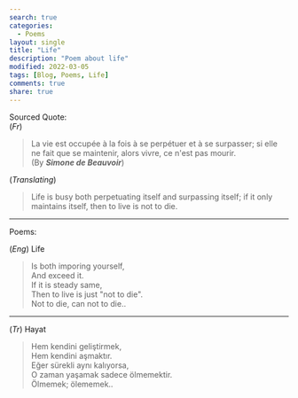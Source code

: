 ```yaml
---
search: true
categories: 
  - Poems
layout: single
title: "Life"
description: "Poem about life"
modified: 2022-03-05
tags: [Blog, Poems, Life]
comments: true
share: true
---
```

Sourced Quote:  
(*Fr*)  

>La vie est occupée à la fois à se perpétuer et à se surpasser; si elle ne fait que se maintenir, alors vivre, ce n'est pas mourir.  
(By ***Simone de Beauvoir***)

(*Translating*)  

>Life is busy both perpetuating itself and surpassing itself; if it only maintains itself, then to live is not to die.

---
Poems:  

(*Eng*) Life  

>Is both imporing yourself,  
And exceed it.  
If it is steady same,  
Then to live is just "not to die".  
Not to die, can not to die..
---
(*Tr*) Hayat  

>Hem kendini geliştirmek,  
Hem kendini aşmaktır.  
Eğer sürekli aynı kalıyorsa,  
O zaman yaşamak sadece ölmemektir.  
Ölmemek; ölememek..  
